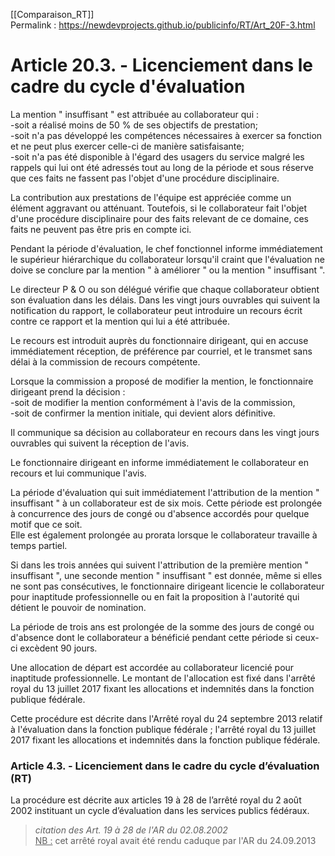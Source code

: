 [[Comparaison_RT]]  
Permalink : https://newdevprojects.github.io/publicinfo/RT/Art_20F-3.html

# Article 20.3. - Licenciement dans le cadre du cycle d'évaluation

La mention " insuffisant " est attribuée au collaborateur qui :  
-soit a réalisé moins de 50 % de ses objectifs de prestation;  
-soit n'a pas développé les compétences nécessaires à exercer sa fonction et ne peut plus exercer celle-ci de manière satisfaisante;  
-soit n'a pas été disponible à l'égard des usagers du service malgré les rappels qui lui ont été adressés tout au long de la période et sous réserve que ces faits ne fassent pas l'objet d'une procédure disciplinaire.  

La contribution aux prestations de l'équipe est appréciée comme un élément aggravant ou atténuant. Toutefois, si le collaborateur fait l'objet d'une procédure disciplinaire pour des faits relevant de ce domaine, ces faits ne peuvent pas être pris en compte ici.

Pendant la période d'évaluation, le chef fonctionnel informe immédiatement le supérieur hiérarchique du collaborateur lorsqu'il craint que l'évaluation ne doive se conclure par la mention " à améliorer " ou la mention " insuffisant ". 

Le directeur P & O ou son délégué vérifie que chaque collaborateur obtient son évaluation dans les délais. Dans les vingt jours ouvrables qui suivent la notification du rapport, le collaborateur peut introduire un recours écrit contre ce rapport et la mention qui lui a été attribuée.

Le recours est introduit auprès du fonctionnaire dirigeant, qui en accuse immédiatement réception, de préférence par courriel, et le transmet sans délai à la commission de recours compétente.

Lorsque la commission a proposé de modifier la mention, le fonctionnaire dirigeant prend la décision :  
-soit de modifier la mention conformément à l'avis de la commission,   
-soit de confirmer la mention initiale, qui devient alors définitive.  

Il communique sa décision au collaborateur en recours dans les vingt jours ouvrables qui suivent la réception de l'avis.

Le fonctionnaire dirigeant en informe immédiatement le collaborateur en recours et lui communique l'avis. 

La période d'évaluation qui suit immédiatement l'attribution de la mention " insuffisant " à un collaborateur est de six mois. Cette période est prolongée à concurrence des jours de congé ou d'absence accordés pour quelque motif que ce soit.  
Elle est également prolongée au prorata lorsque le collaborateur travaille à temps partiel. 

Si dans les trois années qui suivent l'attribution de la première mention " insuffisant ", une seconde mention " insuffisant " est donnée, même si elles ne sont pas consécutives, le fonctionnaire dirigeant licencie le collaborateur pour inaptitude professionnelle ou en fait la proposition à l'autorité qui détient le pouvoir de nomination.

La période de trois ans est prolongée de la somme des jours de congé ou d'absence dont le collaborateur a bénéficié pendant cette période si ceux-ci excèdent 90 jours.

Une allocation de départ est accordée au collaborateur licencié pour inaptitude professionnelle. Le montant de l'allocation est fixé dans l'arrêté royal du 13 juillet 2017 fixant les allocations et indemnités dans la fonction publique fédérale.

Cette procédure est décrite dans l'Arrêté royal du 24 septembre 2013 relatif à l'évaluation dans la fonction publique fédérale ; l'arrêté royal du 13 juillet 2017 fixant les allocations et indemnités dans la fonction publique fédérale.

### Article 4.3. - Licenciement dans le cadre du cycle d’évaluation (RT)

La procédure est décrite aux articles 19 à 28 de l’arrêté royal du 2 août 2002 instituant un cycle d’évaluation dans les services publics fédéraux. 

> *citation des Art. 19 à 28 de l'AR du 02.08.2002*  
> <u>NB :</u> cet arrêté royal avait été rendu caduque par l'AR du 24.09.2013

